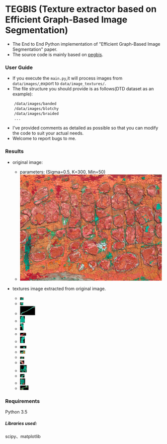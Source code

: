 # TEGBIS (Texture extractor based on Efficient Graph-Based Image Segmentation)
- The End to End Python implementation of "Efficient Graph-Based Image Segmentation" paper.
- The source code is mainly based on [pegbis](https://github.com/salaee/pegbis).

### User Guide
- If you execute the `main.py`,it will process images from `data/images/`,export to
`data/image_textures/`.
- The file structure you should provide is as follows(DTD dataset as an example):
```angular2html
    /data/images/banded
    /data/images/blotchy
    /data/images/braided
    ...
```
- I've provided comments as detailed as possible so that you can modify the code to 
  suit your actual needs.
- Welcome to report bugs to me.

### Results
- original image:
  - parameters: (Sigma=0.5, K=300, Min=50)
  - ![original image](https://github.com/xb534/tegbis/blob/master/results/blotchy_0003.jpg)


- textures image extracted from original image.
  - ![original image](https://github.com/xb534/tegbis/blob/master/results/blotchy_0003_0.png)
  - ![original image](https://github.com/xb534/tegbis/blob/master/results/blotchy_0003_1.png)
  - ![original image](https://github.com/xb534/tegbis/blob/master/results/blotchy_0003_2.png)
  - ![original image](https://github.com/xb534/tegbis/blob/master/results/blotchy_0003_3.png)
  - ![original image](https://github.com/xb534/tegbis/blob/master/results/blotchy_0003_4.png)
  - ![original image](https://github.com/xb534/tegbis/blob/master/results/blotchy_0003_5.png)
  - ![original image](https://github.com/xb534/tegbis/blob/master/results/blotchy_0003_6.png)
  - ![original image](https://github.com/xb534/tegbis/blob/master/results/blotchy_0003_7.png)
  - ![original image](https://github.com/xb534/tegbis/blob/master/results/blotchy_0003_8.png)
  - ![original image](https://github.com/xb534/tegbis/blob/master/results/blotchy_0003_9.png)
  - ![original image](https://github.com/xb534/tegbis/blob/master/results/blotchy_0003_10.png)
  - ![original image](https://github.com/xb534/tegbis/blob/master/results/blotchy_0003_11.png)
  - ![original image](https://github.com/xb534/tegbis/blob/master/results/blotchy_0003_12.png)
  - ![original image](https://github.com/xb534/tegbis/blob/master/results/blotchy_0003_13.png)
  - ![original image](https://github.com/xb534/tegbis/blob/master/results/blotchy_0003_14.png)


### Requirements
Python 3.5<br>

##### Libraries used: 
scipy、matplotlib

